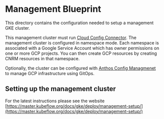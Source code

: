 # Management Blueprint

This directory contains the configuration needed to setup a management GKE cluster.

This management cluster must run [Cloud Config Connector](https://cloud.google.com/config-connector/docs/overview). The management cluster is configured in namespace mode.
Each namespace is associated with a Google Service Account which has owner permissions on 
one or more GCP projects. You can then create GCP resources by creating CNRM resources
in that namespace.

Optionally, the cluster can be configured with [Anthos Config Managmenet](https://cloud.google.com/anthos-config-management/docs) 
to manage GCP infrastructure using GitOps.

## Setting up the management cluster

For the latest instructions please see the website [https://master.kubeflow.org/docs/gke/deploy/management-setup/](https://master.kubeflow.org/docs/gke/deploy/management-setup/)


